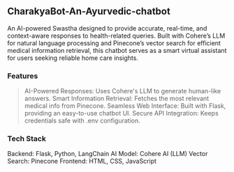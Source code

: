 ## CharakyaBot-An-Ayurvedic-chatbot
An AI-powered Swastha designed to provide accurate, real-time, and context-aware responses to health-related queries. Built with Cohere’s LLM for natural language processing and Pinecone’s vector search for efficient medical information retrieval, this chatbot serves as a smart virtual assistant for users seeking reliable home care insights.

### Features
> AI-Powered Responses: Uses Cohere's LLM to generate human-like answers.
> Smart Information Retrieval: Fetches the most relevant medical info from Pinecone.
> Seamless Web Interface: Built with Flask, providing an easy-to-use chatbot UI.
> Secure API Integration: Keeps credentials safe with .env configuration.

### Tech Stack
Backend: Flask, Python, LangChain
AI Model: Cohere AI (LLM)
Vector Search: Pinecone
Frontend: HTML, CSS, JavaScript
